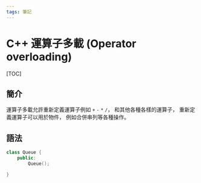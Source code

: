 ```yaml
---
tags: 筆記
---
```


# C++ 運算子多載 (Operator overloading)

[TOC]

## 簡介

運算子多載允許重新定義運算子例如 `+` `-` `*` `/`，
和其他各種各樣的運算子，
重新定義運算子可以用於物件，
例如合併串列等各種操作。

## 語法

```cpp
class Queue {
    public:
        Queue();

}
```


<!-- 未完成 -->